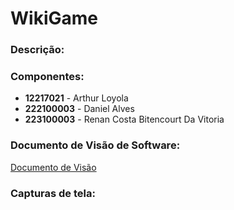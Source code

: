 # WikiGame

### Descrição:

### Componentes: 
- **12217021** - Arthur Loyola 
- **222100003** - Daniel Alves 
- **223100003** - Renan Costa Bitencourt Da Vitoria

### Documento de Visão de Software:
[Documento de Visão](https://docs.google.com/document/d/1hWlSbV6A4LCisjBKImn3EHkHK37Tkaikq5ehbseYK1E/edit?usp=sharing)

### Capturas de tela:
